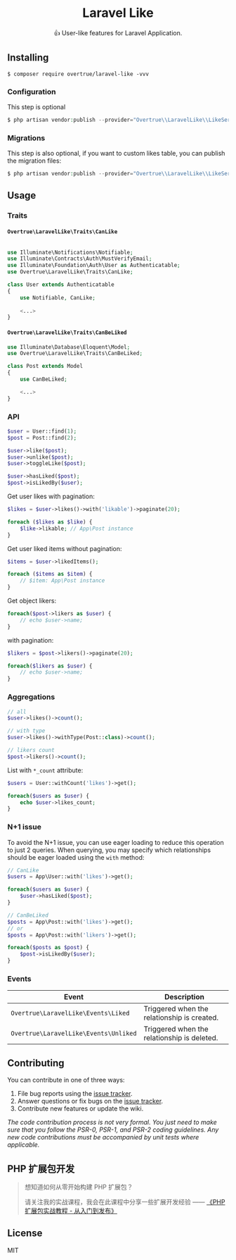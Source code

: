 <h1 align="center"> Laravel Like </h1>

<p align="center"> 👍 User-like features for Laravel Application.</p>


## Installing

```shell
$ composer require overtrue/laravel-like -vvv
```

### Configuration

This step is optional

```php
$ php artisan vendor:publish --provider="Overtrue\\LaravelLike\\LikeServiceProvider" --tag=config
```

### Migrations

This step is also optional, if you want to custom likes table, you can publish the migration files:

```php
$ php artisan vendor:publish --provider="Overtrue\\LaravelLike\\LikeServiceProvider" --tag=migrations
```


## Usage

### Traits

#### `Overtrue\LaravelLike\Traits\CanLike`

```php

use Illuminate\Notifications\Notifiable;
use Illuminate\Contracts\Auth\MustVerifyEmail;
use Illuminate\Foundation\Auth\User as Authenticatable;
use Overtrue\LaravelLike\Traits\CanLike;

class User extends Authenticatable
{
    use Notifiable, CanLike;
    
    <...>
}
```

#### `Overtrue\LaravelLike\Traits\CanBeLiked`

```php
use Illuminate\Database\Eloquent\Model;
use Overtrue\LaravelLike\Traits\CanBeLiked;

class Post extends Model
{
    use CanBeLiked;

    <...>
}
```

### API

```php
$user = User::find(1);
$post = Post::find(2);

$user->like($post);
$user->unlike($post);
$user->toggleLike($post);

$user->hasLiked($post); 
$post->isLikedBy($user); 
```

Get user likes with pagination:

```php
$likes = $user->likes()->with('likable')->paginate(20);

foreach ($likes as $like) {
    $like->likable; // App\Post instance
}
```

Get user liked items without pagination:

```php
$items = $user->likedItems(); 

foreach ($items as $item) {
    // $item: App\Post instance
}
```

Get object likers:

```php
foreach($post->likers as $user) {
    // echo $user->name;
}
```

with pagination:

```php
$likers = $post->likers()->paginate(20);

foreach($likers as $user) {
    // echo $user->name;
}
```

### Aggregations

```php
// all
$user->likes()->count(); 

// with type
$user->likes()->withType(Post::class)->count(); 

// likers count
$post->likers()->count();
```

List with `*_count` attribute:

```php
$users = User::withCount('likes')->get();

foreach($users as $user) {
    echo $user->likes_count;
}
```

### N+1 issue

To avoid the N+1 issue, you can use eager loading to reduce this operation to just 2 queries. When querying, you may specify which relationships should be eager loaded using the `with` method:

```php
// CanLike
$users = App\User::with('likes')->get();

foreach($users as $user) {
    $user->hasLiked($post);
}

// CanBeLiked
$posts = App\Post::with('likes')->get();
// or 
$posts = App\Post::with('likers')->get();

foreach($posts as $post) {
    $post->isLikedBy($user);
}
```


### Events

| **Event** | **Description** |
| --- | --- |
|  `Overtrue\LaravelLike\Events\Liked` | Triggered when the relationship is created. |
|  `Overtrue\LaravelLike\Events\Unliked` | Triggered when the relationship is deleted. |

## Contributing

You can contribute in one of three ways:

1. File bug reports using the [issue tracker](https://github.com/overtrue/laravel-likes/issues).
2. Answer questions or fix bugs on the [issue tracker](https://github.com/overtrue/laravel-likes/issues).
3. Contribute new features or update the wiki.

_The code contribution process is not very formal. You just need to make sure that you follow the PSR-0, PSR-1, and PSR-2 coding guidelines. Any new code contributions must be accompanied by unit tests where applicable._

## PHP 扩展包开发

> 想知道如何从零开始构建 PHP 扩展包？
>
> 请关注我的实战课程，我会在此课程中分享一些扩展开发经验 —— [《PHP 扩展包实战教程 - 从入门到发布》](https://learnku.com/courses/creating-package)

## License

MIT

